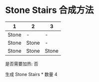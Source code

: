 # Stone Stairs 合成方法

|1|2|3|
|----|-----|-----|
|Stone|-|-|
|Stone|Stone|-|
|Stone|Stone|Stone|

是否需要加热: 否

生成 Stone Stairs \* 数量 4
<br/> <br/> <br/> 


